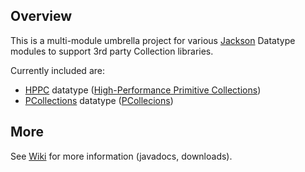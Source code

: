 ## Overview

This is a multi-module umbrella project for various [Jackson](../../../jackson)
Datatype modules to support 3rd party Collection libraries.

Currently included are:

* [HPPC](hppc/) datatype ([High-Performance Primitive Collections](https://labs.carrotsearch.com/hppc.html))
* [PCollections](pcollections/) datatype ([PCollecions](http://pcollections.org))

## More

See [Wiki](../../wiki) for more information (javadocs, downloads).

